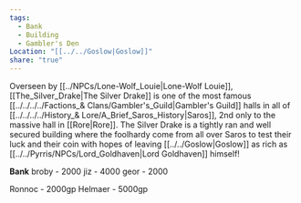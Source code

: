 ```yaml
---
tags:
  - Bank
  - Building
  - Gambler's Den
Location: "[[../../Goslow|Goslow]]"
share: "true"
---
```



Overseen by [[../NPCs/Lone-Wolf_Louie|Lone-Wolf Louie]], [[The_Silver_Drake|The Silver Drake]] is one of the most famous [[../../../../Factions_& Clans/Gambler's_Guild|Gambler's Guild]] halls in all of [[../../../../History_& Lore/A_Brief_Saros_History|Saros]], 2nd only to the massive hall in [[Rore|Rore]]. The Silver Drake is a tightly ran and well secured building where the foolhardy come from all over Saros to test their luck and their coin with hopes of leaving [[../../Goslow|Goslow]] as rich as [[../../Pyrris/NPCs/Lord_Goldhaven|Lord Goldhaven]] himself!

**Bank**
broby - 2000
jiz - 4000
geor - 2000



Ronnoc - 2000gp
Helmaer - 5000gp